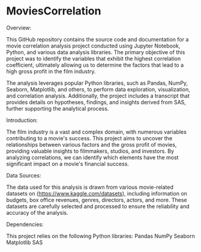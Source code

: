 # MoviesCorrelation

Overview:

This GitHub repository contains the source code and documentation for a movie correlation analysis project conducted using Jupyter Notebook, Python, and various data analysis libraries. The primary objective of this project was to identify the variables that exhibit the highest correlation coefficient, ultimately allowing us to determine the factors that lead to a high gross profit in the film industry.

The analysis leverages popular Python libraries, such as Pandas, NumPy, Seaborn, Matplotlib, and others, to perform data exploration, visualization, and correlation analysis. Additionally, the project includes a transcript that provides details on hypotheses, findings, and insights derived from SAS, further supporting the analytical process.

Introduction: 

The film industry is a vast and complex domain, with numerous variables contributing to a movie's success. This project aims to uncover the relationships between various factors and the gross profit of movies, providing valuable insights to filmmakers, studios, and investors. By analyzing correlations, we can identify which elements have the most significant impact on a movie's financial success.

Data Sources:

The data used for this analysis is drawn from various movie-related datasets on (https://www.kaggle.com/datasets), including information on budgets, box office revenues, genres, directors, actors, and more. These datasets are carefully selected and processed to ensure the reliability and accuracy of the analysis.

Dependencies: 

This project relies on the following Python libraries:
Pandas
NumPy
Seaborn
Matplotlib
SAS

